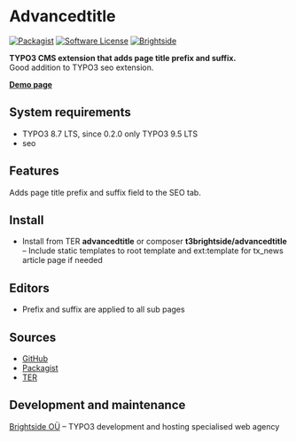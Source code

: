 # Advancedtitle
[![Packagist](https://img.shields.io/packagist/v/t3brightside/pagelist.svg?style=flat)](https://packagist.org/packages/t3brightside/microtemplate)
[![Software License](https://img.shields.io/badge/license-GPLv3-brightgreen.svg?style=flat)](LICENSE)
[![Brightside](https://img.shields.io/badge/by-t3brightside.com-orange.svg?style=flat)](https://t3brightside.com)

**TYPO3 CMS extension that adds page title prefix and suffix.**
<br />Good addition to TYPO3 seo extension.

**[Demo page](https://microtemplate.t3brightside.com/)**

## System requirements

- TYPO3 8.7 LTS, since 0.2.0 only TYPO3 9.5 LTS
- seo

## Features

Adds page title prefix and suffix field to the SEO tab.

## Install
- Install from TER **advancedtitle** or composer **t3brightside/advancedtitle**
– Include static templates to root template and ext:template for tx_news article page if needed

## Editors
- Prefix and suffix are applied to all sub pages

## Sources

- [GitHub](https://github.com/t3brightside/advancedtitle)
- [Packagist](https://packagist.org/packages/t3brightside/advancedtitle)
- [TER](https://extensions.typo3.org/extension/advancedtitle/)

## Development and maintenance

[Brightside OÜ](https://t3brightside.com/) – TYPO3 development and hosting specialised web agency
